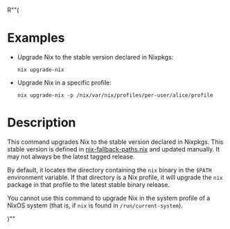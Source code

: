 R""(

# Examples

* Upgrade Nix to the stable version declared in Nixpkgs:

  ```console
  nix upgrade-nix
  ```

* Upgrade Nix in a specific profile:

  ```console
  nix upgrade-nix -p /nix/var/nix/profiles/per-user/alice/profile
  ```

# Description

This command upgrades Nix to the stable version declared in Nixpkgs.
This stable version is defined in [nix-fallback-paths.nix](https://github.com/NixOS/nixpkgs/raw/master/nixos/modules/installer/tools/nix-fallback-paths.nix)
and updated manually. It may not always be the latest tagged release.

By default, it locates the directory containing the `nix` binary in the `$PATH`
environment variable. If that directory is a Nix profile, it will
upgrade the `nix` package in that profile to the latest stable binary
release.

You cannot use this command to upgrade Nix in the system profile of a
NixOS system (that is, if `nix` is found in `/run/current-system`).

)""
